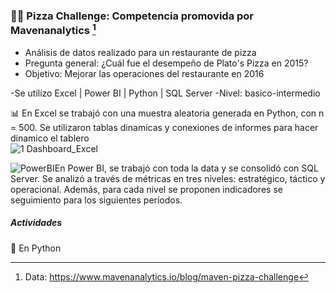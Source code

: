 ### 🍕🍕  Pizza Challenge: Competencia promovida por Mavenanalytics [^1] 

+ Análisis de datos realizado para un restaurante de pizza 
+ Pregunta general: ¿Cuál fue el desempeño de Plato's Pizza en 2015? 
+ Objetivo: Mejorar las operaciones del restaurante en 2016

-Se utilizo Excel | Power BI | Python | SQL Server
-Nivel: basico-intermedio

📊 En Excel se trabajó con una muestra aleatoria generada en Python, con n =  500. Se utilizaron tablas dinamicas y conexiones de informes para hacer dinamico el tablero  
![1 Dashboard_Excel](https://user-images.githubusercontent.com/82233779/203609094-27248492-cb8a-410f-babb-51c02e39ded2.PNG)





![PowerBI](https://user-images.githubusercontent.com/82233779/203394674-b71bd963-8ebe-412a-9b26-dae6af54bf1d.PNG)En Power BI, se trabajó con toda la data y se consolidó con SQL Server. Se analizó a través de métricas en tres niveles: estratégico, táctico y operacional. Además, para cada nivel se proponen indicadores se seguimiento para los siguientes períodos.   

##### Actividades  


🐍 En Python 



[^1]: Data: https://www.mavenanalytics.io/blog/maven-pizza-challenge 
